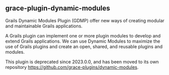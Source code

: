 ## grace-plugin-dynamic-modules

Grails Dynamic Modules Plugin (GDMP) offer new ways of creating modular and maintainable Grails applications.

A Grails plugin can implement one or more plugin modules to develop and extend Grails applications.
We can use Dynamic Modules to maximize the use of Grails plugins and create an open, shared, and reusable plugins and modules.

This plugin is deprecated since 2023.0.0, and has been moved to its own repository https://github.com/grace-plugins/dynamic-modules.
